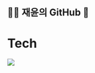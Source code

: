 ## 🧑‍💻 재윤의 GitHub 🌈

# Tech #
<img src="https://img.shields.io/badge/any_text-you_like" />
<!--
**jaeyunkim-1024/jaeyunkim-1024** is a ✨ _special_ ✨ repository because its `README.md` (this file) appears on your GitHub profile.

Here are some ideas to get you started:

- 🔭 I’m currently working on ...
- 🌱 I’m currently learning ...
- 👯 I’m looking to collaborate on ...
- 🤔 I’m looking for help with ...
- 💬 Ask me about ...
- 📫 How to reach me: ...
- 😄 Pronouns: ...
- ⚡ Fun fact: ...
-->
